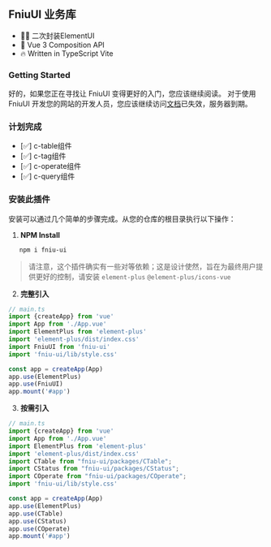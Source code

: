## FniuUI 业务库

- 👍🏻 二次封装ElementUI
- 💪 Vue 3 Composition API
- 🔥 Written in TypeScript Vite


### Getting Started
好的，如果您正在寻找让 FniuUI 变得更好的入门，您应该继续阅读。
对于使用 FniuUI 开发您的网站的开发人员，您应该继续访问[文档](http://120.27.68.97/fniu-ui-doc/)已失效，服务器到期。

### 计划完成
- [✅] c-table组件
- [✅] c-tag组件
- [✅] c-operate组件
- [✅] c-query组件

### 安装此插件
安装可以通过几个简单的步骤完成。从您的仓库的根目录执行以下操作：
1. **NPM Install**
```bash
   npm i fniu-ui
```

> 请注意，这个插件确实有一些对等依赖；这是设计使然，旨在为最终用户提供更好的控制，请安装 `element-plus` `@element-plus/icons-vue` 

2. **完整引入**
```ts
// main.ts
import {createApp} from 'vue'
import App from './App.vue'
import ElementPlus from 'element-plus'
import 'element-plus/dist/index.css'
import FniuUI from 'fniu-ui'
import 'fniu-ui/lib/style.css'

const app = createApp(App)
app.use(ElementPlus)
app.use(FniuUI)
app.mount('#app')

```

3. **按需引入**
```ts
// main.ts
import {createApp} from 'vue'
import App from './App.vue'
import ElementPlus from 'element-plus'
import 'element-plus/dist/index.css'
import CTable from "fniu-ui/packages/CTable";
import CStatus from "fniu-ui/packages/CStatus";
import COperate from "fniu-ui/packages/COperate";
import 'fniu-ui/lib/style.css'

const app = createApp(App)
app.use(ElementPlus)
app.use(CTable)
app.use(CStatus)
app.use(COperate)
app.mount('#app')

```


